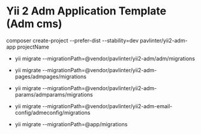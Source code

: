 Yii 2 Adm Application Template (Adm cms)
===================================================

composer create-project --prefer-dist --stability=dev pavlinter/yii2-adm-app projectName

 - yii migrate --migrationPath=@vendor/pavlinter/yii2-adm/adm/migrations
 - yii migrate --migrationPath=@vendor/pavlinter/yii2-adm-pages/admpages/migrations
 - yii migrate --migrationPath=@vendor/pavlinter/yii2-adm-params/admparams/migrations
 - yii migrate --migrationPath=@vendor/pavlinter/yii2-adm-email-config/admeconfig/migrations
 
 - yii migrate --migrationPath=@app/migrations